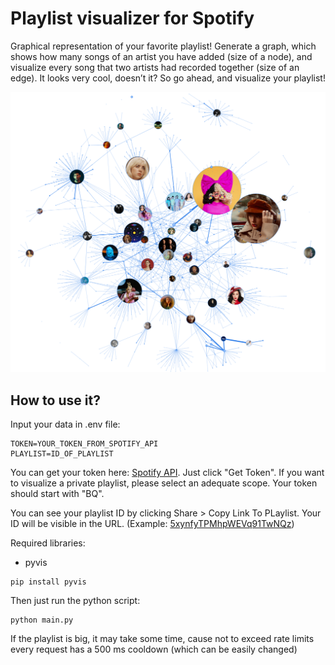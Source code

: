 # Playlist visualizer for Spotify
Graphical representation of your favorite playlist! Generate a graph, which shows how many songs of an artist you have added (size of a node), and visualize every song that two artists had recorded together (size of an edge). It looks very cool, doesn’t it? So go ahead, and visualize your playlist! 

![Example](./img/kaleidoscope.png)
## How to use it?
Input your data in .env file:
```
TOKEN=YOUR_TOKEN_FROM_SPOTIFY_API
PLAYLIST=ID_OF_PLAYLIST
```
You can get your token here: [Spotify API](https://developer.spotify.com/console/get-playlist-tracks/). Just click "Get Token". If you want to visualize a private playlist,
please select an adequate scope. Your token should start with "BQ".

You can see your playlist ID by clicking Share > Copy Link To PLaylist. Your ID will be visible in the URL. (Example: [5xynfyTPMhpWEVq91TwNQz](https://open.spotify.com/playlist/5xynfyTPMhpWEVq91TwNQz?si=8d6c781f26d1420a))

Required libraries:
- pyvis
```
pip install pyvis
```

Then just run the python script:
```
python main.py
```
If the playlist is big, it may take some time, cause not to exceed rate limits every request has a 500 ms cooldown (which can be easily changed)

